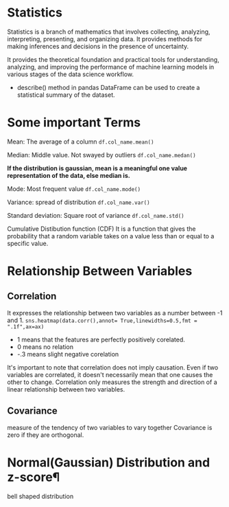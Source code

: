 # Statistics

Statistics is a branch of mathematics that involves collecting, analyzing, interpreting, presenting, and organizing data. It provides methods for making inferences and decisions in the presence of uncertainty.

It provides the theoretical foundation and practical tools for understanding, analyzing, and improving the performance of machine learning models in various stages of the data science workflow.

- describe() method in pandas DataFrame can be used to create a statistical summary of the dataset.

# Some important Terms

Mean: The average of a column
`df.col_name.mean()`

Median: Middle value. Not swayed by outliers
`df.col_name.medan()`

**If the distribution is gaussian, mean is a meaningful one value representation of the data, else median is.**

Mode: Most frequent value
`df.col_name.mode()`

Variance: spread of distribution
`df.col_name.var()`

Standard deviation: Square root of variance
`df.col_name.std()`

Cumulative Distibution function (CDF)
It is a function that gives the probability that a random variable takes on a value less than or equal to a specific value.

# Relationship Between Variables

## Correlation
It expresses the relationship between two variables as a number between -1 and 1.
`sns.heatmap(data.corr(),annot= True,linewidths=0.5,fmt = ".1f",ax=ax)`

- 1 means that the features are perfectly positively corelated.
- 0 means no relation
- -.3 means slight negative corelation

It's important to note that correlation does not imply causation. Even if two variables are correlated, it doesn't necessarily mean that one causes the other to change. Correlation only measures the strength and direction of a linear relationship between two variables.

## Covariance

measure of the tendency of two variables to vary together
Covariance is zero if they are orthogonal.

# Normal(Gaussian) Distribution and z-score¶

bell shaped distribution
